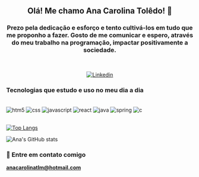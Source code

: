 <div align = "center" >
<h2>Olá! Me chamo Ana Carolina Tolêdo! 👋</h2>
<h3>Prezo pela dedicação e esforço e tento cultivá-los em tudo que me proponho a fazer. Gosto de me comunicar e espero, através do meu trabalho na programação, impactar positivamente a sociedade.</h3>
</br>

[![Linkedin](https://img.shields.io/badge/LinkedIn-0077B5?style=for-the-badge&logo=linkedin&logoColor=white)](https://www.linkedin.com/in/anacarolinatoledolmaia/)
</div>



### Tecnologias que estudo e uso no meu dia a dia

<div style="display: inline_block"><br/>
<img align="center" alt ="htm5" src="https://img.shields.io/badge/HTML5-E34F26?style=for-the-badge&logo=html5&logoColor=white" />
<img align="center" alt ="css" src="https://img.shields.io/badge/CSS3-1572B6?style=for-the-badge&logo=css3&logoColor=white" />
<img align="center" alt ="javascript" src="https://img.shields.io/badge/JavaScript-F7DF1E?style=for-the-badge&logo=javascript&logoColor=black" />
<img align="center" alt ="react" src="https://img.shields.io/badge/React-20232A?style=for-the-badge&logo=react&logoColor=61DAFB" />
<img align="center" alt ="java" src="https://img.shields.io/badge/Java-ED8B00?style=for-the-badge&logo=java&logoColor=white" />
<img align="center" alt ="spring" src="https://img.shields.io/badge/Spring-6DB33F?style=for-the-badge&logo=spring&logoColor=white" />
<img align="center" alt ="c" src="https://img.shields.io/badge/C-00599C?style=for-the-badge&logo=c&logoColor=white" />
</div><br/>



[![Top Langs](https://github-readme-stats.vercel.app/api/top-langs/?username=anacarolinatoledo&layout=compact)](https://github.com/anuraghazra/github-readme-stats)

![Ana's GitHub stats](https://github-readme-stats.vercel.app/api?username=anacarolinatoledo&show_icons=true&theme=radical)

### 📧 Entre em contato comigo 
**anacarolinatlm@hotmail.com**
